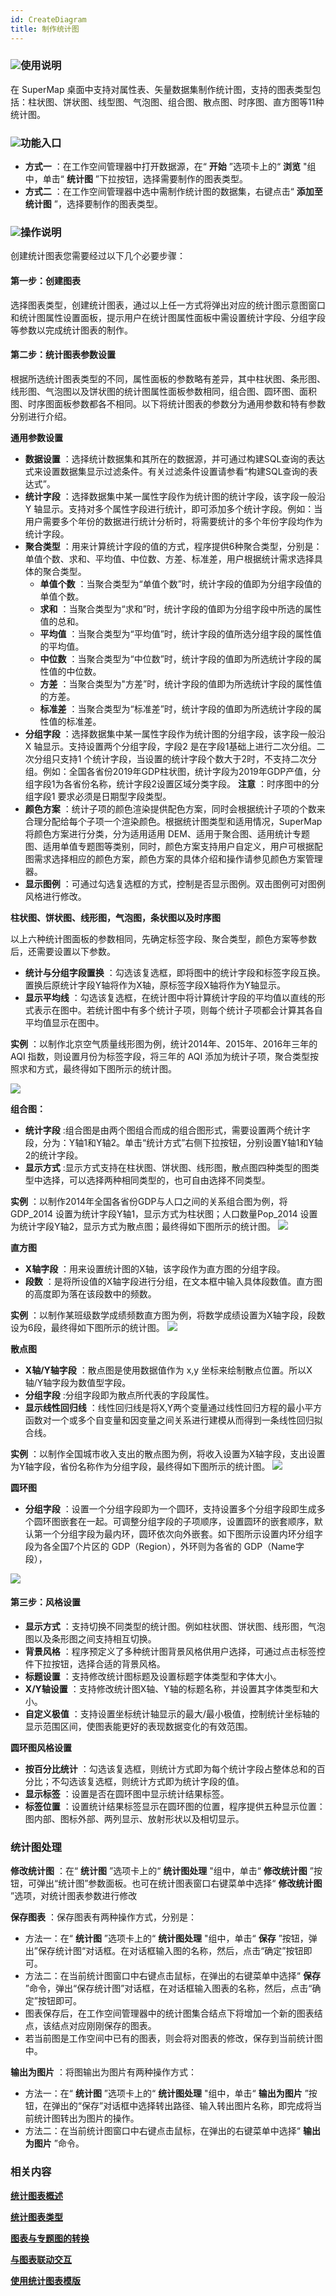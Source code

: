 ```yaml
---
id: CreateDiagram
title: 制作统计图
---
```

### ![](../../img/read.gif)使用说明

在 SuperMap 桌面中支持对属性表、矢量数据集制作统计图，支持的图表类型包括：柱状图、饼状图、线型图、气泡图、组合图、散点图、时序图、直方图等11种统计图。

### ![](../../img/read.gif)功能入口

  * **方式一** ：在工作空间管理器中打开数据源，在“ **开始** ”选项卡上的“ **浏览** "组中，单击“ **统计图** ”下拉按钮，选择需要制作的图表类型。
  * **方式二** ：在工作空间管理器中选中需制作统计图的数据集，右键点击“ **添加至统计图** ”，选择要制作的图表类型。

### ![](../../img/read.gif)操作说明

创建统计图表您需要经过以下几个必要步骤：

#### 第一步：创建图表

选择图表类型，创建统计图表，通过以上任一方式将弹出对应的统计图示意图窗口和统计图属性设置面板，提示用户在统计图属性面板中需设置统计字段、分组字段等参数以完成统计图表的制作。

#### 第二步：统计图表参数设置

根据所选统计图表类型的不同，属性面板的参数略有差异，其中柱状图、条形图、线形图、气泡图以及饼状图的统计图属性面板参数相同，组合图、圆环图、面积图、时序图面板参数都各不相同。以下将统计图表的参数分为通用参数和特有参数分别进行介绍。

**通用参数设置**

  * **数据设置** ：选择统计数据集和其所在的数据源，并可通过构建SQL查询的表达式来设置数据集显示过滤条件。有关过滤条件设置请参看“构建SQL查询的表达式”。
  * **统计字段** ：选择数据集中某一属性字段作为统计图的统计字段，该字段一般沿 Y 轴显示。支持对多个属性字段进行统计，即可添加多个统计字段。例如：当用户需要多个年份的数据进行统计分析时，将需要统计的多个年份字段均作为统计字段。
  * **聚合类型** ：用来计算统计字段的值的方式，程序提供6种聚合类型，分别是：单值个数、求和、平均值、中位数、方差、标准差，用户根据统计需求选择具体的聚合类型。 
    * **单值个数** ：当聚合类型为“单值个数”时，统计字段的值即为分组字段值的单值个数。
    * **求和** ：当聚合类型为“求和”时，统计字段的值即为分组字段中所选的属性值的总和。
    * **平均值** ：当聚合类型为“平均值”时，统计字段的值所选分组字段的属性值的平均值。
    * **中位数** ：当聚合类型为“中位数”时，统计字段的值即为所选统计字段的属性值的中位数。
    * **方差** ：当聚合类型为"方差”时，统计字段的值即为所选统计字段的属性值的方差。
    * **标准差** ：当聚合类型为“标准差”时，统计字段的值即为所选统计字段的属性值的标准差。
  * **分组字段** ：选择数据集中某一属性字段作为统计图的分组字段，该字段一般沿 X 轴显示。支持设置两个分组字段，字段2 是在字段1基础上进行二次分组。二次分组只支持1 个统计字段，当设置的统计字段个数大于2时，不支持二次分组。例如：全国各省份2019年GDP柱状图，统计字段为2019年GDP产值，分组字段1为各省份名称，统计字段2设置区域分类字段。 **注意** ：时序图中的分组字段1 要求必须是日期型字段类型。
  * **颜色方案** ：统计子项的颜色渲染提供配色方案，同时会根据统计子项的个数来合理分配给每个子项一个渲染颜色。根据统计图类型和适用情况，SuperMap 将颜色方案进行分类，分为适用适用 DEM、适用于聚合图、适用统计专题图、适用单值专题图等类别，同时，颜色方案支持用户自定义，用户可根据配图需求选择相应的颜色方案，颜色方案的具体介绍和操作请参见颜色方案管理器。
  * **显示图例** ：可通过勾选复选框的方式，控制是否显示图例。双击图例可对图例风格进行修改。

**柱状图、饼状图、线形图，气泡图，条状图以及时序图**

以上六种统计图面板的参数相同，先确定标签字段、聚合类型，颜色方案等参数后，还需要设置以下参数。

  * **统计与分组字段置换** ：勾选该复选框，即将图中的统计字段和标签字段互换。置换后原统计字段Y轴将作为X轴，原标签字段X轴将作为Y轴显示。
  * **显示平均线** ：勾选该复选框，在统计图中将计算统计字段的平均值以直线的形式表示在图中。若统计图中有多个统计子项，则每个统计子项都会计算其各自平均值显示在图中。

**实例** ：以制作北京空气质量线形图为例，统计2014年、2015年、2016年三年的 AQI 指数，则设置月份为标签字段，将三年的 AQI
添加为统计子项，聚合类型按照求和方式，最终得如下图所示的统计图。

![](img/DiagramsSetting.png)  

  
**组合图：**

  * **统计字段** :组合图是由两个图组合而成的组合图形式，需要设置两个统计字段，分为：Y轴1和Y轴2。单击“统计方式”右侧下拉按钮，分别设置Y轴1和Y轴2的统计字段。
  * **显示方式** :显示方式支持在柱状图、饼状图、线形图，散点图四种类型的图类型中选择，可以选择两种相同类型的，也可自由选择不同类型。

**实例** ：以制作2014年全国各省份GDP与人口之间的关系组合图为例，将 GDP_2014
设置为统计字段Y轴1，显示方式为柱状图；人口数量Pop_2014 设置为统计字段Y轴2，显示方式为散点图；最终得如下图所示的统计图。
![](img/ComposeSetting.png)  

  
**直方图**

  * **X轴字段** ：用来设置统计图的X轴，该字段作为直方图的分组字段。
  * **段数** ：是将所设值的X轴字段进行分组，在文本框中输入具体段数值。直方图的高度即为落在该段数中的频数。

**实例** ：以制作某班级数学成绩频数直方图为例，将数学成绩设置为X轴字段，段数设为6段，最终得如下图所示的统计图。
![](img/HistogramSetting.png)  

  
**散点图**

  * **X轴/Y轴字段** ：散点图是使用数据值作为 x,y 坐标来绘制散点位置。所以X轴/Y轴字段为数值型字段。
  * **分组字段** :分组字段即为散点所代表的字段属性。
  * **显示线性回归线** ：线性回归线是将X,Y两个变量通过线性回归方程的最小平方函数对一个或多个自变量和因变量之间关系进行建模从而得到一条线性回归拟合线。

**实例** ：以制作全国城市收入支出的散点图为例，将收入设置为X轴字段，支出设置为Y轴字段，省份名称作为分组字段，最终得如下图所示的统计图。
![](img/ScatterSetting.png)  

  
**圆环图**

  * **分组字段** ：设置一个分组字段即为一个圆环，支持设置多个分组字段即生成多个圆环图嵌套在一起。可调整分组字段的子项顺序，设置圆环的嵌套顺序，默认第一个分组字段为最内环，圆环依次向外嵌套。如下图所示设置内环分组字段为各全国7个片区的 GDP（Region），外环则为各省的 GDP（Name字段），

![](img/PieSetting.png)  

  
#### 第三步：风格设置

  * **显示方式** ：支持切换不同类型的统计图。例如柱状图、饼状图、线形图，气泡图以及条形图之间支持相互切换。
  * **背景风格** ：程序预定义了多种统计图背景风格供用户选择，可通过点击标签控件下拉按钮，选择合适的背景风格。
  * **标题设置** ：支持修改统计图标题及设置标题字体类型和字体大小。
  * **X/Y轴设置** ：支持修改统计图X轴、Y轴的标题名称，并设置其字体类型和大小。
  * **自定义极值** ：支持设置坐标统计轴显示的最大/最小极值，控制统计坐标轴的显示范围区间，使图表能更好的表现数据变化的有效范围。

**圆环图风格设置**

  * **按百分比统计** ：勾选该复选框，则统计方式即为每个统计字段占整体总和的百分比；不勾选该复选框，则统计方式即为统计字段的值。
  * **显示标签** ：设置是否在圆环图中显示统计结果标签。
  * **标签位置** ：设置统计结果标签显示在圆环图的位置，程序提供五种显示位置：图内部、图标外部、两列显示、放射形状以及相切显示。

### 统计图处理

**修改统计图** ：在“ **统计图** ”选项卡上的“ **统计图处理** "组中，单击“ **修改统计图**
”按钮，可弹出“统计图”参数面板。也可在统计图表窗口右键菜单中选择“ **修改统计图** ”选项，对统计图表参数进行修改

**保存图表** ：保存图表有两种操作方式，分别是：

  * 方法一：在“ **统计图** ”选项卡上的“ **统计图处理** "组中，单击“ **保存** ”按钮，弹出”保存统计图“对话框。在对话框输入图的名称，然后，点击“确定”按钮即可。
  * 方法二：在当前统计图窗口中右键点击鼠标，在弹出的右键菜单中选择“ **保存** ”命令，弹出“保存统计图”对话框，在对话框输入图表的名称，然后，点击“确定”按钮即可。
  * 图表保存后，在工作空间管理器中的统计图集合结点下将增加一个新的图表结点，该结点对应刚刚保存的图表。
  * 若当前图是工作空间中已有的图表，则会将对图表的修改，保存到当前统计图中。

**输出为图片** ：将图输出为图片有两种操作方式：

  * 方法一：在“ **统计图** ”选项卡上的“ **统计图处理** "组中，单击“ **输出为图片** ”按钮，在弹出的“保存”对话框中选择转出路径、输入转出图片名称，即完成将当前统计图转出为图片的操作。
  * 方法二：在当前统计图窗口中右键点击鼠标，在弹出的右键菜单中选择“ **输出为图片** ”命令。

### 相关内容

[**统计图表概述**](Diagrams1)

[**统计图表类型**](DiagramsType)

[**图表与专题图的转换**](ConvertThemticMap)

[**与图表联动交互**](ConvertThemticMap)

[**使用统计图表模版**](DiagramTemplate)
